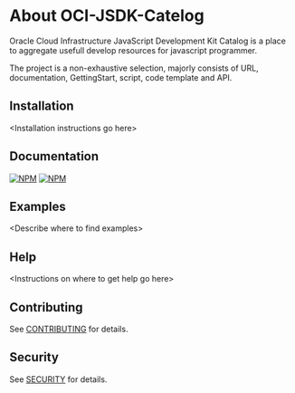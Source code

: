 # About OCI-JSDK-Catelog
Oracle Cloud Infrastructure JavaScript Development Kit Catalog is a place to aggregate usefull develop resources for javascript programmer.  

The project is a non-exhaustive selection, majorly consists of URL, documentation, GettingStart, script, code template and API. 

## Installation
&lt;Installation instructions go here&gt;

## Documentation
[![NPM](https://nodei.co/npm/oci-sdk.png)](https://nodei.co/npm/oci-sdk/)
[![NPM](https://nodei.co/npm/@fnproject/fdk.png)](https://nodei.co/npm/@fnproject/fdk/)
## Examples
&lt;Describe where to find examples&gt;

## Help
&lt;Instructions on where to get help go here&gt;

## Contributing
See [CONTRIBUTING](./CONTRIBUTING.md) for details.

## Security
See [SECURITY](./SECURITY.md) for details.
